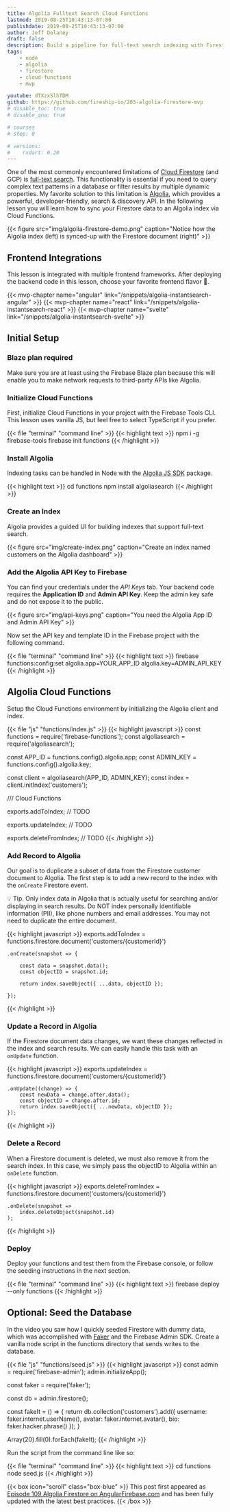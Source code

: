 ```yaml
---
title: Algolia Fulltext Search Cloud Functions
lastmod: 2019-08-25T10:43:13-07:00
publishdate: 2019-08-25T10:43:13-07:00
author: Jeff Delaney
draft: false
description: Build a pipeline for full-text search indexing with Firestore Cloud Functions
tags: 
    - node
    - algolia
    - firestore
    - cloud-functions
    - mvp

youtube: dTXzxSlhTDM
github: https://github.com/fireship-io/203-algolia-firestore-mvp
# disable_toc: true
# disable_qna: true

# courses
# step: 0

# versions:
#    rxdart: 0.20
---
```


One of the most commonly encountered limitations of [Cloud Firestore](https://firebase.google.com/docs/firestore) (and GCP) is [full-text search](https://en.wikipedia.org/wiki/Full-text_search). This functionality is essential if you need to query complex text patterns in a database or filter results by multiple dynamic properties. My favorite solution to this limitation is [Algolia](https://www.algolia.com/), which provides a powerful, developer-friendly, search & discovery API. In the following lesson you will learn how to sync your Firestore data to an Algolia index via Cloud Functions. 


{{< figure src="img/algolia-firestore-demo.png" caption="Notice how the Algolia index (left) is synced-up with the Firestore document (right)" >}}

## Frontend Integrations

This lesson is integrated with multiple frontend frameworks. After deploying the backend code in this lesson, choose your favorite frontend flavor 🍧. 

<nav>
    {{< mvp-chapter name="angular" link="/snippets/algolia-instantsearch-angular" >}}
    {{< mvp-chapter name="react" link="/snippets/algolia-instantsearch-react" >}}
    <!-- {{< mvp-chapter name="vue" link="/snippets/algolia-instantsearch-vue" >}} -->
    {{< mvp-chapter name="svelte" link="/snippets/algolia-instantsearch-svelte" >}}
    <!-- {{< mvp-chapter name="flutter" link="/snippets/algolia-instantsearch-flutter" >}} -->
</nav>

## Initial Setup

### Blaze plan required

Make sure you are at least using the Firebase Blaze plan because this will enable you to make network requests to third-party APIs like Algolia.

### Initialize Cloud Functions

First, initialize Cloud Functions in your project with the Firebase Tools CLI. This lesson uses vanilla JS, but feel free to select TypeScript if you prefer. 

{{< file "terminal" "command line" >}}
{{< highlight text >}}
npm i -g firebase-tools
firebase init functions
{{< /highlight >}}

### Install Algolia

Indexing tasks can be handled in Node with the [Algolia JS SDK](https://www.algolia.com/doc/api-client/getting-started/install/javascript/?language=javascript) package. 

{{< highlight text >}}
cd functions
npm install algoliasearch
{{< /highlight >}}

### Create an Index

Algolia provides a guided UI for building indexes that support full-text search. 

{{< figure src="img/create-index.png" caption="Create an index named customers on the Algolia dashboard" >}}

### Add the Algolia API Key to Firebase

You can find your credentials under the *API Keys* tab. Your backend code requires the **Application ID** and **Admin API Key**. Keep the admin key safe and do not expose it to the public. 

{{< figure src="img/api-keys.png" caption="You need the Algolia App ID and Admin API Key" >}}

Now set the API key and template ID in the Firebase project with the following command. 

{{< file "terminal" "command line" >}}
{{< highlight text >}}
firebase functions:config:set algolia.app=YOUR_APP_ID algolia.key=ADMIN_API_KEY
{{< /highlight >}}

## Algolia Cloud Functions

Setup the Cloud Functions environment by initializing the Algolia client and index. 

{{< file "js" "functions/index.js" >}}
{{< highlight javascript >}}
const functions = require('firebase-functions');
const algoliasearch = require('algoliasearch');

const APP_ID = functions.config().algolia.app;
const ADMIN_KEY = functions.config().algolia.key;

const client = algoliasearch(APP_ID, ADMIN_KEY);
const index = client.initIndex('customers');

/// Cloud Functions

exports.addToIndex; // TODO

exports.updateIndex; // TODO

exports.deleteFromIndex; // TODO
{{< /highlight >}}

### Add Record to Algolia

Our goal is to duplicate a subset of data from the Firestore customer document to Algolia. The first step is to add a new record to the index with the `onCreate` Firestore event. 

💡 Tip. Only index data in Algolia that is actually useful for searching and/or displaying in search results. Do NOT index personally identifiable information (PII), like phone numbers and email addresses. You may not need to duplicate the entire document. 

{{< highlight javascript >}}
exports.addToIndex = functions.firestore.document('customers/{customerId}')

    .onCreate(snapshot => {

        const data = snapshot.data();
        const objectID = snapshot.id;

        return index.saveObject({ ...data, objectID });

    });
{{< /highlight >}}

### Update a Record in Algolia

If the Firestore document data changes, we want these changes reflected in the index and search results. We can easily handle this task with an `onUpdate` function. 

{{< highlight javascript >}}
exports.updateIndex = functions.firestore.document('customers/{customerId}')

    .onUpdate((change) => {
        const newData = change.after.data();
        const objectID = change.after.id;
        return index.saveObject({ ...newData, objectID });
    });
{{< /highlight >}}

### Delete a Record

When a Firestore document is deleted, we must also remove it from the search index. In this case, we simply pass the objectID to Algolia within an `onDelete` function.  

{{< highlight javascript >}}
exports.deleteFromIndex = functions.firestore.document('customers/{customerId}')

    .onDelete(snapshot => 
        index.deleteObject(snapshot.id)
    );
{{< /highlight >}}

### Deploy

Deploy your functions and test them from the Firebase console, or follow the seeding instructions in the next section. 

{{< file "terminal" "command line" >}}
{{< highlight text >}}
firebase deploy --only functions
{{< /highlight >}}

## Optional: Seed the Database

In the video you saw how I quickly seeded Firestore with dummy data, which was accomplished with [Faker](https://github.com/marak/Faker.js/) and the Firebase Admin SDK. Create a vanilla node script in the functions directory that sends writes to the database. 

{{< file "js" "functions/seed.js" >}}
{{< highlight javascript >}}
const admin = require('firebase-admin');
admin.initializeApp();

const faker = require('faker');

const db = admin.firestore();

const fakeIt = () => {
    return db.collection('customers').add({
        username: faker.internet.userName(),
        avatar: faker.internet.avatar(),
        bio: faker.hacker.phrase()
    });
}

Array(20).fill(0).forEach(fakeIt);
{{< /highlight >}}

Run the script from the command line like so:

{{< file "terminal" "command line" >}}
{{< highlight text >}}
cd functions
node seed.js
{{< /highlight >}}

{{< box icon="scroll" class="box-blue" >}}
This post first appeared as [Episode 109 Algolia Firestore on AngularFirebase.com](https://angularfirebase.com/lessons/algolia-firestore-quickstart-with-firebase-cloud-functions/) and has been fully updated with the latest best practices. 
{{< /box >}}
